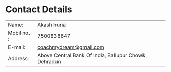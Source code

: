 # Contact Details

|  |  |
| :--- | :--- |
| Name: | Akash huria |
| Mobil no. : | 7500838647 |
| E-mail: | coachmydream@gmail.com |
| Address: | Above Central Bank Of India, Ballupur Chowk, Dehradun |

